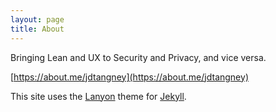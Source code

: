 ```yaml
---
layout: page
title: About
---
```


Bringing Lean and UX to Security and Privacy, and vice versa.

[https://about.me/jdtangney](https://about.me/jdtangney)

<p class="message">
  This site uses the <a href="https://github.com/poole/lanyon">Lanyon</a> theme for <a href="http://jekyllrb.com">Jekyll</a>.
</p>

